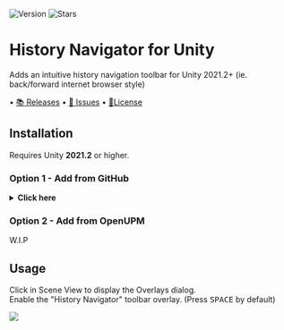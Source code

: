 <!---
This file is auto-generated by a github hook please modify .github/readme.md if you don't want to lose your work
-->
![Version](https://img.shields.io/github/package-json/v/kronnect/HistoryNavigator?style=for-the-badge)
![Stars](https://img.shields.io/github/stars/kronnect/HistoryNavigator?color=orange&style=for-the-badge)

# History Navigator for Unity
Adds an intuitive history navigation toolbar for Unity 2021.2+ (ie. back/forward internet browser style)

• [📚 Releases](https://github.com/kronnect/HistoryNavigator/releases)
• [💬 Issues](https://github.com/kronnect/HistoryNavigator/issues)
• [📝License](https://github.com/kronnect/HistoryNavigator/blob/#branch-name/LICENSE)

## Installation
Requires Unity **2021.2** or higher.

### Option 1 - Add from GitHub
<details>
<summary> <b>Click here</b> </summary>

- Open `Window/Package Manager`
- Click <kbd>+</kbd>
- <kbd>Add from Git URL</kbd>
- `https://github.com/kronnect/HistoryNavigator.git#feature/githooks` <kbd>Add</kbd>

<b>Note that Unity doesn't give you the ability to receive updates through the Package Manager this way, you will have to update manually!!</b>
</details>

### Option 2 - Add from OpenUPM

W.I.P

## Usage
Click in Scene View to display the Overlays dialog. <br>
Enable the "History Navigator" toolbar overlay. (Press <kbd>SPACE</kbd> by default)

<img src="https://github.com/Walter-Hulsebos/HistoryNavigatorPackage/blob/feature/githooks/demo.gif?raw=true">
